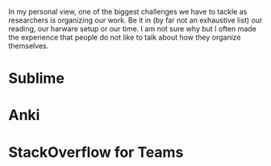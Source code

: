 In my personal view, one of the biggest challenges we have to tackle as researchers is organizing our work. 
Be it in (by far not an exhaustive list) our reading, our harware setup or our time. 
I am not sure why but I often made the experience that people do not like to talk about how they organize themselves. 

# Sublime

# Anki

# StackOverflow for Teams
